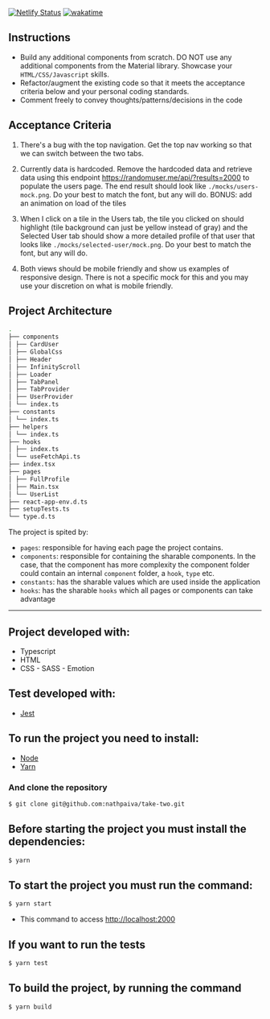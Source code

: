 [![Netlify Status](https://api.netlify.com/api/v1/badges/95393da5-6fb5-4f33-b75c-d7039990d58b/deploy-status)](https://app.netlify.com/sites/classy-kangaroo-70b853/deploys)
[![wakatime](https://wakatime.com/badge/user/2aeba48e-4558-4f58-965a-fc1cd46ba978/project/eb0a98c4-7a50-45de-9aa1-fd1461d4a565.svg)](https://wakatime.com/badge/user/2aeba48e-4558-4f58-965a-fc1cd46ba978/project/eb0a98c4-7a50-45de-9aa1-fd1461d4a565)

## Instructions

- Build any additional components from scratch. DO NOT use any additional components from the Material library. Showcase your `HTML/CSS/Javascript` skills.
- Refactor/augment the existing code so that it meets the acceptance criteria below and your personal coding standards.
- Comment freely to convey thoughts/patterns/decisions in the code

## Acceptance Criteria

1. There's a bug with the top navigation. Get the top nav working so that we can switch between the two tabs.

2. Currently data is hardcoded. Remove the hardcoded data and retrieve data using this endpoint https://randomuser.me/api/?results=2000 to populate the users page. The end result should look like `./mocks/users-mock.png`. Do your best to match the font, but any will do. BONUS: add an animation on load of the tiles

3. When I click on a tile in the Users tab, the tile you clicked on should highlight (tile background can just be yellow instead of gray) and the Selected User tab should show a more detailed profile of that user that looks like `./mocks/selected-user/mock.png`. Do your best to match the font, but any will do.

4. Both views should be mobile friendly and show us examples of responsive design. There is not a specific mock for this and you may use your discretion on what is mobile friendly.

## Project Architecture

```bash
.
├── components
│ ├── CardUser
│ ├── GlobalCss
│ ├── Header
│ ├── InfinityScroll
│ ├── Loader
│ ├── TabPanel
│ ├── TabProvider
│ ├── UserProvider
│ └── index.ts
├── constants
│ └── index.ts
├── helpers
│ └── index.ts
├── hooks
│ ├── index.ts
│ └── useFetchApi.ts
├── index.tsx
├── pages
│ ├── FullProfile
│ ├── Main.tsx
│ └── UserList
├── react-app-env.d.ts
├── setupTests.ts
└── type.d.ts
```

The project is spited by:

- `pages`: responsible for having each page the project contains.
- `components`: responsible for containing the sharable components. In the case, that the component has more complexity the component folder could contain an internal `component` folder, a `hook`, `type` etc.
- `constants`: has the sharable values which are used inside the application
- `hooks`: has the sharable `hooks` which all pages or components can take advantage

---

## Project developed with:

- Typescript
- HTML
- CSS - SASS - Emotion

## Test developed with:

- [Jest](https://jestjs.io/)

## To run the project you need to install:

- [Node](https://nodejs.org/en/download/)
- [Yarn](https://yarnpkg.com/lang/en/docs/install/)

### And clone the repository

```sh
$ git clone git@github.com:nathpaiva/take-two.git
```

## Before starting the project you must install the dependencies:

```sh
$ yarn
```

## To start the project you must run the command:

```sh
$ yarn start
```

- This command to access [http://localhost:2000](http://localhost:2000)

## If you want to run the tests

```sh
$ yarn test
```

## To build the project, by running the command

```sh
$ yarn build
```
